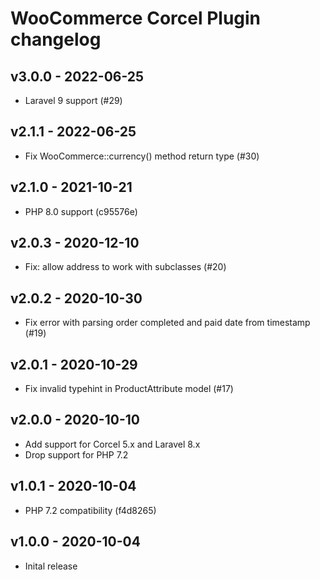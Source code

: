 # WooCommerce Corcel Plugin changelog

## v3.0.0 - 2022-06-25

* Laravel 9 support (#29)

## v2.1.1 - 2022-06-25

* Fix WooCommerce::currency() method return type (#30)

## v2.1.0 - 2021-10-21

* PHP 8.0 support (c95576e)

## v2.0.3 - 2020-12-10

* Fix: allow address to work with subclasses (#20)

## v2.0.2 - 2020-10-30

* Fix error with parsing order completed and paid date from timestamp (#19)

## v2.0.1 - 2020-10-29

* Fix invalid typehint in ProductAttribute model (#17)

## v2.0.0 - 2020-10-10

* Add support for Corcel 5.x and Laravel 8.x
* Drop support for PHP 7.2

## v1.0.1 - 2020-10-04

* PHP 7.2 compatibility (f4d8265)

## v1.0.0 - 2020-10-04

* Inital release